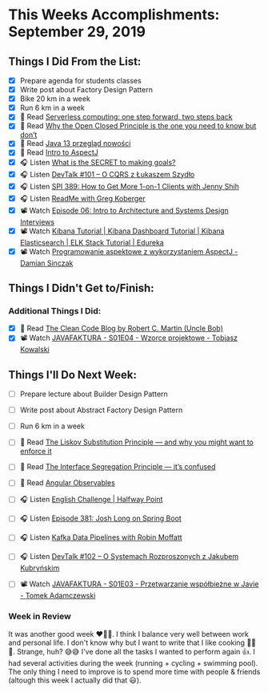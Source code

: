 # This Weeks Accomplishments: September 29, 2019

## Things I Did From the List:

- [x] Prepare agenda for students classes
- [x] Write post about Factory Design Pattern
- [x] Bike 20 km in a week
- [x] Run 6 km in a week
- [x] 📗 Read [Serverless computing: one step forward, two steps back](https://blog.acolyer.org/2019/01/14/serverless-computing-one-step-forward-two-steps-back/)
- [x] 📗 Read [Why the Open Closed Principle is the one you need to know but don’t](https://hackernoon.com/why-the-open-closed-principle-is-the-one-you-need-to-know-but-dont-176f7e4416d)
- [x] 📗 Read [Java 13 przegląd nowości](http://nullpointerexception.pl/java-13-przeglad-nowosci/)
- [x] 📗 Read [Intro to AspectJ](https://www.baeldung.com/aspectj)
- [x] 🎧 Listen [What is the SECRET to making goals?](https://youtu.be/D9j5NuOTilk)
- [x] 🎧 Listen [DevTalk #101 – O CQRS z Łukaszem Szydło](https://devstyle.pl/2019/09/16/devtalk-101-o-cqrs-z-lukaszem-szydlo/)
- [x] 🎧 Listen [SPI 389: How to Get More 1-on-1 Clients with Jenny Shih](https://www.smartpassiveincome.com/podcasts/how-to-get-more-1-on-1-clients-with-jenny-shih/)
- [x] 🎧 Listen [ReadMe with Greg Koberger](https://softwareengineeringdaily.com/2019/09/20/readme-with-greg-koberger/)
- [x] 📽️ Watch [Episode 06: Intro to Architecture and Systems Design Interviews](https://youtu.be/ZgdS0EUmn70)
- [x] 📽️ Watch [Kibana Tutorial | Kibana Dashboard Tutorial | Kibana Elasticsearch | ELK Stack Tutorial | Edureka](https://youtu.be/gQ1c1uILyKI)
- [x] 📽️ Watch [Programowanie aspektowe z wykorzystaniem AspectJ - Damian Sinczak](https://www.youtube.com/watch?v=I3h-kGeAn2s)

## Things I Didn't Get to/Finish:


### Additional Things I Did:

- [x] 📗 Read [The Clean Code Blog by Robert C. Martin (Uncle Bob)](https://blog.cleancoder.com/uncle-bob/2014/05/12/TheOpenClosedPrinciple.html)
- [x] 📽️ Watch [JAVAFAKTURA - S01E04 - Wzorce projektowe - Tobiasz Kowalski](https://youtu.be/-L0ijpbKswQ)

## Things I'll Do Next Week:

- [ ] Prepare lecture about Builder Design Pattern
- [ ] Write post about Abstract Factory Design Pattern
- [ ] Run 6 km in a week
- [ ] 📗 Read [The Liskov Substitution Principle — and why you might want to enforce it](https://medium.com/hackernoon/the-liskov-substitution-principle-and-why-you-might-want-to-enforce-it-6f5bbb05c06d)
- [ ] 📗 Read [The Interface Segregation Principle — it’s confused](https://medium.com/@jim_ej/the-interface-segregation-principle-its-confused-aa856de97d36)
- [ ] 📗 Read [Angular Observables](https://angular.io/guide/observables)
- [ ] 🎧 Listen [English Challenge | Halfway Point](https://youtu.be/Oq5UAMSSJ3Q)
- [ ] 🎧 Listen [Episode 381: Josh Long on Spring Boot](https://www.se-radio.net/2019/09/episode-381-josh-long-on-spring-boot/)
- [ ] 🎧 Listen [Kafka Data Pipelines with Robin Moffatt](https://softwareengineeringdaily.com/2019/09/23/kafka-data-pipelines-with-robin-moffatt/)
- [ ] 🎧 Listen [DevTalk #102 – O Systemach Rozproszonych z Jakubem Kubryńskim](https://devstyle.pl/2019/09/23/devtalk-102-o-systemach-rozproszonych-z-jakubem-kubrynskim/)
- [ ] 📽️ Watch [JAVAFAKTURA - S01E03 - Przetwarzanie współbieżne w Javie - Tomek Adamczewski](https://www.youtube.com/watch?v=ttvQvDC6z1A)


### Week in Review
It was another good week ❤️💚💜. I think I balance very well between work and personal life. I don't know why but I want to write that I like cooking 🍎🥦🥪. Strange, huh? 😅😅 I've done all the tasks I wanted to perform again 👍. I had several activities during the week (running + cycling + swimming pool). The only thing I need to improve is to spend more time with people & friends (altough this week I actually did that 😃).
